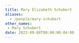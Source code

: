 ```yaml
---
title: Mary Elizabeth Schubert
aliases: 
  - /people/mary-schubert
other_names: 
 - Mary Schubert
date: 2023-09-08T00:00:00-04:00
---
```

